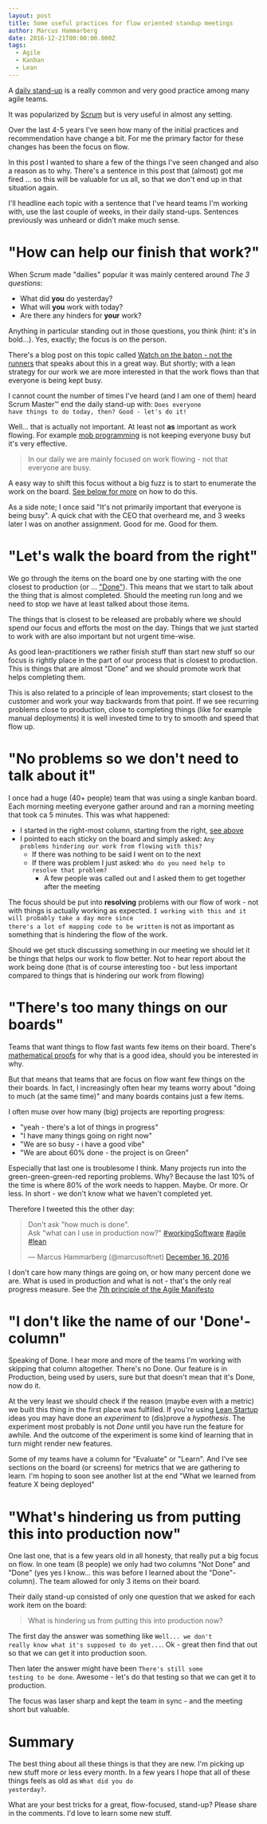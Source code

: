 ```yaml
---
layout: post
title: Some useful practices for flow oriented standup meetings
author: Marcus Hammarberg
date: 2016-12-21T00:00:00.000Z
tags:
  - Agile
  - Kanban
  - Lean
---
```


A [daily stand-up](http://www.martinfowler.com/articles/itsNotJustStandingUp.html) is a really common and very good practice among many agile teams.

It was popularized by [Scrum](https://en.wikipedia.org/wiki/Scrum_(software_development)) but is very useful in almost any setting.

Over the last 4-5 years I've seen how many of the initial practices and recommendation have change a bit. For me the primary factor for these changes has been the focus on flow.

In this post I wanted to share a few of the things I've seen changed and also a reason as to why. There's a sentence in this post that (almost) got me fired ... so this will be valuable for us all, so that we don't end up in that situation again.

<!-- excerpt-end -->

I'll headline each topic with a sentence that I've heard teams I'm working with, use the last couple of weeks, in their daily stand-ups. Sentences previously was unheard or didn't make much sense.

# "How can help our finish that work?"

When Scrum made "dailies" popular it was mainly centered around *The 3 questions*:

* What did **you** do yesterday?
* What will **you** work with today?
* Are there any hinders for **your** work?

Anything in particular standing out in those questions, you think (hint: it's in bold...). Yes, exactly; the focus is on the person.

There's a blog post on this topic called [Watch on the baton - not the runners](https://leankit.com/blog/2015/05/business-flow-watch-baton-not-runner/) that speaks about this in a great way. But shortly; with a lean strategy for our work we are more interested in that the work flows than that everyone is being kept busy.

I cannot count the number of times I've heard (and I am one of them) heard Scrum Master™ end the daily stand-up with: <code>Does everyone have things to do today, then? Good - let's do it!</code>

Well... that is actually not important. At least not **as** important as work flowing. For example [mob programming](codebetter.com/marcushammarberg/2013/08/06/mob-programming/) is not keeping everyone busy but it's very effective.

>In our daily we are mainly focused on work flowing - not that everyone are busy.

A easy way to shift this focus without a big fuzz is to start to enumerate the work on the board. [See below for more](http://www.marcusoft.net/2016/12/flow-oriented-standup.html#lets-walk-the-board-from-the-right) on how to do this.

As a side note; I once said "It's not primarily important that everyone is being busy". A quick chat with the CEO that overheard me, and 3 weeks later I was on another assignment. Good for me. Good for them.

# "Let's walk the board from the right"

We go through the items on the board one by one starting with the one closest to production (or ... ["Done"](http://www.marcusoft.net/2016/12/flow-oriented-standup.html#i-dont-like-the-name-of-our-done-column)). This means that we start to talk about the thing that is almost completed. Should the meeting run long and we need to stop we have at least talked about those items.

The things that is closest to be released are probably where we should spend our focus and efforts the most on the day. Things that we just started to work with are also important but not urgent time-wise.

As good lean-practitioners we rather finish stuff than start new stuff so our focus is rightly place in the part of our process that is closest to production. This is things that are almost "Done" and we should promote work that helps completing them.

This is also related to a principle of lean improvements; start closest to the customer and work your way backwards from that point. If we see recurring problems close to production, close to completing things (like for example manual deployments) it is well invested time to try to smooth and speed that flow up.

# "No problems so we don't need to talk about it"

I once had a huge (40+ people) team that was using a single kanban board. Each morning meeting everyone gather around and ran a morning meeting that took ca 5 minutes. This was what happened:

* I started in the right-most column, starting from the right, [see above](http://www.marcusoft.net/2016/12/flow-oriented-standup.html#lets-walk-the-board-from-the-right)
* I pointed to each sticky on the board and simply asked: <code>Any problems hindering our work from flowing with this?</code>
    * If there was nothing to be said I went on to the next
    * If there was problem I just asked: <code>Who do you need help to resolve that problem?</code>
        * A few people was called out and I asked them to get together after the meeting

The focus should be put into **resolving** problems with our flow of work - not with things is actually working as expected. <code>I working with this and it will probably take a day more since there's a lot of mapping code to be written</code> is not as important as something that is hindering the flow of the work.

Should we get stuck discussing something in our meeting we should let it be things that helps our work to flow better. Not to hear report about the work being done (that is of course interesting too - but less important compared to things that is hindering our work from flowing)

# "There's too many things on our boards"

Teams that want things to flow fast wants few items on their board. There's [mathematical proofs](https://en.wikipedia.org/wiki/Little%27s_law) for why that is a good idea, should you be interested in why.

But that means that teams that are focus on flow want few things on the their boards. In fact, I increasingly often hear my teams worry about "doing to much (at the same time)" and many boards contains just a few items.

I often muse over how many (big) projects are reporting progress:

* "yeah - there's a lot of things in progress"
* "I have many things going on right now"
* "We are so busy - i have a good vibe"
* "We are about 60% done - the project is on Green"

Especially that last one is troublesome I think. Many projects run into the green-green-green-red reporting problems. Why? Because the last 10% of the time is where 80% of the work needs to happen. Maybe. Or more. Or less. In short - we don't know what we haven't completed yet.

Therefore I tweeted this the other day:

<blockquote class="twitter-tweet" data-lang="en"><p lang="en" dir="ltr">Don't ask &quot;how much is done&quot;. <br>Ask &quot;what can I use in production now?&quot; <a href="https://twitter.com/hashtag/workingSoftware?src=hash">#workingSoftware</a> <a href="https://twitter.com/hashtag/agile?src=hash">#agile</a> <a href="https://twitter.com/hashtag/lean?src=hash">#lean</a></p>&mdash; Marcus Hammarberg (@marcusoftnet) <a href="https://twitter.com/marcusoftnet/status/809726873467027456">December 16, 2016</a></blockquote>
<script async src="//platform.twitter.com/widgets.js" charset="utf-8"></script>

I don't care how many things are going on, or how many percent done we are. What is used in production and what is not - that's the only real progress measure. See the [7th principle of the Agile Manifesto](http://agilemanifesto.org/principles.html)

# "I don't like the name of our 'Done'-column"

Speaking of Done. I hear more and more of the teams I'm working with skipping that column altogether. There's no Done. Our feature is in Production, being used by users, sure but that doesn't mean that it's Done, now do it.

At the very least we should check if the reason (maybe even with a metric) we built this thing in the first place was fulfilled. If you're using [Lean Startup]() ideas you may have done an *experiment* to (dis)prove a *hypothesis*. The experiment most probably is not *Done* until you have run the feature for awhile. And the outcome of the experiment is some kind of learning that in turn might render new features.

Some of my teams have a column for "Evaluate" or "Learn". And I've see sections on the board (or screens) for metrics that we are gathering to learn. I'm hoping to soon see another list at the end "What we learned from feature X being deployed"

# "What's hindering us from putting this into production now"

One last one, that is a few years old in all honesty, that really put a big focus on flow. In one team (8 people) we only had two columns "Not Done" and "Done" (yes yes I know... this was before I learned about the "Done"-column). The team allowed for only 3 items on their board.

Their daily stand-up consisted of only one question that we asked for each work item on the board:

>What is hindering us from putting this into production now?

The first day the answer was something like <code>Well... we don't really know what it's supposed to do yet...</code>. Ok - great then find that out so that we can get it into production soon.

Then later the answer might have been <code>There's still some testing to be done</code>. Awesome - let's do that testing so that we can get it to production.

The focus was laser sharp and kept the team in sync - and the meeting short but valuable.

# Summary

The best thing about all these things is that they are new. I'm picking up new stuff more or less every month. In a few years I hope that all of these things feels as old as <code>What did you do yesterday?</code>.

What are your best tricks for a great, flow-focused, stand-up? Please share in the comments. I'd love to learn some new stuff.